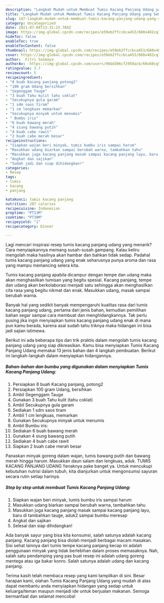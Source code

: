 ```yaml
---
description: "Langkah Mudah untuk Membuat Tumis Kacang Panjang Udang yang Sempurna"
title: "Langkah Mudah untuk Membuat Tumis Kacang Panjang Udang yang Sempurna"
slug: 147-langkah-mudah-untuk-membuat-tumis-kacang-panjang-udang-yang-sempurna
category: Uncategorized
date: 2021-07-04T13:31:23.784Z
image: https://img-global.cpcdn.com/recipes/e59eb2ffccbca453/680x482cq70/tumis-kacang-panjang-udang-foto-resep-utama.jpg
hideToc: false
enableToc: true
enableTocContent: false
thumbnail: https://img-global.cpcdn.com/recipes/e59eb2ffccbca453/680x482cq70/tumis-kacang-panjang-udang-foto-resep-utama.jpg
cover: https://img-global.cpcdn.com/recipes/e59eb2ffccbca453/680x482cq70/tumis-kacang-panjang-udang-foto-resep-utama.jpg
author:  Fitri Sasmaya
authorAv:  https://img-global.cpcdn.com/users/96bd306cf2950acb/60x60cq50/avatar.jpg
ratingvalue: 3.7
reviewcount: 5
recipeingredient:
- "8 buah Kacang panjang potong2"
- "100 gram Udang bersihkan"
- "Segenggam Tauge"
- "3 buah Tahu kulit tahu coklat"
- "Secukupnya gula garam"
- "1 sdm saos tiram"
- "1 cm lengkuas memarkan"
- "Secukupnya minyak untuk menumis"
- " Bumbu iris"
- "6 buah bawang merah"
- "4 siung bawang putih"
- "4 buah cabe rawit"
- "2 buah cabe merah besar"
recipeinstructions:
- "Siapkan wajan beri minyak, tumis bumbu iris sampai harum"
- "Masukkan udang biarkan sampai berubah warna, tambahkan tahu"
- "Masukkan juga kacang panjang masak sampai kacang panjang layu, baru di tambahkan tauge, aduk2 sampai bumbu meresap"
- "Angkat dan sajikan"
- "Sudah jadi dan siap dihidangkan!"
categories:
- Resep
tags:
- tumis
- kacang
- panjang

katakunci: tumis kacang panjang 
nutrition: 207 calories
recipecuisine: Indonesian
preptime: "PT13M"
cooktime: "PT30M"
recipeyield: "1"
recipecategory: Dinner

---
```



Lagi mencari inspirasi resep tumis kacang panjang udang yang menarik? Cara menyiapkannya memang susah-susah gampang. Kalau keliru mengolah maka hasilnya akan hambar dan bahkan tidak sedap. Padahal tumis kacang panjang udang yang enak seharusnya punya aroma dan rasa yang mampu memancing selera kita.


Tumis kacang panjang apabila dicampur dengan tempe dan udang maka akan menghasilkan tumisan yang begitu spesial. Kacang panjang, tempe dan udang akan berkolaborasi menjadi satu sehingga akan menghasilkan cita rasa yang begitu nikmat dan enak. Masukkan udang, masak sampai berubah warna.

Banyak hal yang sedikit banyak mempengaruhi kualitas rasa dari tumis kacang panjang udang, pertama dari jenis bahan, kemudian pemilihan bahan segar sampai cara membuat dan menghidangkannya. Tak perlu pusing jika ingin menyiapkan tumis kacang panjang udang enak di mana pun kamu berada, karena asal sudah tahu triknya maka hidangan ini bisa jadi sajian istimewa.


Berikut ini ada beberapa tips dan trik praktis dalam mengolah tumis kacang panjang udang yang siap dikreasikan. Kamu bisa menyiapkan Tumis Kacang Panjang Udang memakai 13 jenis bahan dan 4 langkah pembuatan. Berikut ini langkah-langkah dalam menyiapkan hidangannya.

<!--inarticleads1-->

##### Bahan-bahan dan bumbu yang digunakan dalam menyiapkan Tumis Kacang Panjang Udang:

1. Persiapkan 8 buah Kacang panjang, potong2
1. Persiapkan 100 gram Udang, bersihkan
1. Ambil Segenggam Tauge
1. Gunakan 3 buah Tahu kulit (tahu coklat)
1. Ambil Secukupnya gula garam
1. Sediakan 1 sdm saos tiram
1. Ambil 1 cm lengkuas, memarkan
1. Gunakan Secukupnya minyak untuk menumis
1. Ambil  Bumbu iris:
1. Sediakan 6 buah bawang merah
1. Gunakan 4 siung bawang putih
1. Sediakan 4 buah cabe rawit
1. Siapkan 2 buah cabe merah besar


Panaskan minyak goreng dalam wajan, tumis bawang putih dan bawang merah hingga harum. Masukkan daun salam dan lengkuas, aduk. TUMIS KACANG PANJANG UDANG ‼enaknya pake banget ya. Untuk mencukupi kebutuhan nutrisi dalam tubuh, kita dianjurkan untuk mengonsumsi sayuran secara rutin setiap harinya. 

<!--inarticleads2-->

##### Step by step untuk membuat Tumis Kacang Panjang Udang:

1. Siapkan wajan beri minyak, tumis bumbu iris sampai harum
1. Masukkan udang biarkan sampai berubah warna, tambahkan tahu
1. Masukkan juga kacang panjang masak sampai kacang panjang layu, baru di tambahkan tauge, aduk2 sampai bumbu meresap
1. Angkat dan sajikan
1. Selesai dan siap dihidangkan!

Ada banyak sayur yang bisa kita konsumsi, salah satunya adalah kacang panjang. Kacang panjang bisa diolah menjadi berbagai macam masakan. Sisi sehat lainnya dari tumis tempe kacang panjang kecap ini adalah penggunaan minyak yang tidak berlebihan dalam proses memasaknya. Nah, salah satu pendamping yang pas buat resep ini adalah udang goreng mentega atau iga bakar konro. Salah satunya adalah udang dan kacang panjang. 

Terima kasih telah membaca resep yang kami tampilkan di sini. Besar harapan kami, olahan Tumis Kacang Panjang Udang yang mudah di atas dapat membantu anda menyiapkan hidangan yang sedap untuk keluarga/teman maupun menjadi ide untuk berjualan makanan. Semoga bermanfaat dan selamat mencoba!
